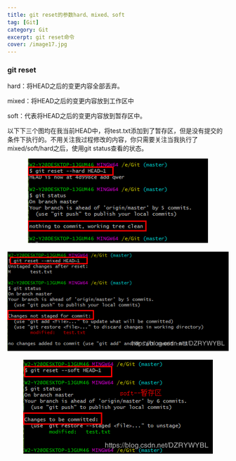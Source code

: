 ```yaml
---
title: git reset的参数hard、mixed、soft
tag: [Git]
category: Git
excerpt: git reset命令
cover: /image17.jpg
---
```

### **git reset**
hard：将HEAD之后的变更内容全部丢弃。

mixed：将HEAD之后的变更内容放到工作区中

soft：代表将HEAD之后的变更内容放到暂存区中。

以下下三个图均在我当前HEAD中，将test.txt添加到了暂存区，但是没有提交的条件下执行的。不用关注我过程修改的内容，你只需要关注当我执行了mixed/soft/hard之后，使用git status查看的状态。


<div style="text-align:center">
<img src="/git reset的参数/image1.jpg">
</div>
<br/>

<div style="text-align:center">
<img src="/git reset的参数/image2.jpg">
</div>
<br/>

<div style="text-align:center">
<img src="/git reset的参数/image3.jpg">
</div>
<br/>